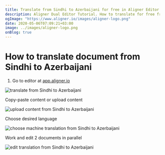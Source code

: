 ```yaml
---
title: Translate from Sindhi to Azerbaijani for free in Aligner Editor
description: Aligner Dual Editor Tutorial. How to translate for free from Sindhi to Azerbaijani. Aligner is multilingual document management platform. 
ogImage: "https://www.aligner.io/images/aligner-logo.png"
date: 2020-05-06T07:09:21+03:00
image: ../images/aligner-logo.png
onBlog: true
---
```


# How to translate document from Sindhi to Azerbaijani

1. Go to editor at [app.aligner.io](https://app.aligner.io "Aligner App web page")

![translate from Sindhi to Azerbaijani](../aligner-blank-editor.png "translate from Sindhi to Azerbaijani")

Copy-paste content or upload content

![upload content from Sindhi to Azerbaijani](../aligner-uploaded-document.png "upload content from Sindhi to Azerbaijani")

Choose desired language

![choose machine translation from Sindhi to Azerbaijani](../aligner-language-dropdown.png "choose machine translation from Sindhi to Azerbaijani")

Work and edit 2 documents in parallel

![edit translation from Sindhi to Azerbaijani](../aligner-double-sitded-editor.png "edit translation from Sindhi to Azerbaijani")

